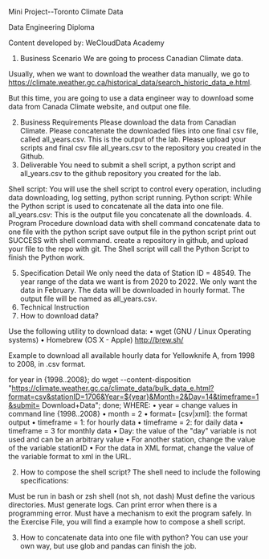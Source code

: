 Mini Project--Toronto Climate Data

Data Engineering Diploma

Content developed by: WeCloudData Academy



1. Business Scenario
We are going to process Canadian Climate data.

Usually, when we want to download the weather data manually, we go to https://climate.weather.gc.ca/historical_data/search_historic_data_e.html.

But this time, you are going to use a data engineer way to download some data from Canada Climate website, and output one file.

2. Business Requirements
Please download the data from Canadian Climate.
Please concatenate the downloaded files into one final csv file, called all_years.csv. This is the output of the lab.
Please upload your scripts and final csv file all_years.csv to the repository you created in the Github.
3. Deliverable
You need to submit a shell script, a python script and all_years.csv to the github repository you created for the lab.

Shell script: You will use the shell script to control every operation, including data downloading, log setting, python script running.
Python script: While the Python script is used to concatenate all the data into one file.
all_years.csv: This is the output file you concatenate all the downloads.
4. Program Procedure
download data with shell command
concatenate data to one file with the python script
save output file in the python script
print out SUCCESS with shell command.
create a repository in github, and upload your file to the repo with git.
The Shell script will call the Python Script to finish the Python work.

5. Specification Detail
We only need the data of Station ID = 48549.
The year range of the data we want is from 2020 to 2022.
We only want the data in February.
The data will be downloaded in hourly format.
The output file will be named as all_years.csv.
6. Technical Instruction
1. How to download data?

Use the following utility to download data:
• wget (GNU / Linux Operating systems)
• Homebrew (OS X - Apple) http://brew.sh/

Example to download all available hourly data for Yellowknife A, from 1998 to 2008, in .csv format.

for year in {1998..2008}; 
do wget  --content-disposition "https://climate.weather.gc.ca/climate_data/bulk_data_e.html?format=csv&stationID=1706&Year=${year}&Month=2&Day=14&timeframe=1&submit= Download+Data";
done;
WHERE:
• year = change values in command line {1998..2008}
• month = 2
• format= [csv|xml]: the format output
• timeframe = 1: for hourly data
• timeframe = 2: for daily data
• timeframe = 3 for monthly data
• Day: the value of the "day" variable is not used and can be an arbitrary value
• For another station, change the value of the variable stationID
• For the data in XML format, change the value of the variable format to xml in the URL.

2. How to compose the shell script?
The shell need to include the following specifications:

Must be run in bash or zsh shell (not sh, not dash)
Must define the various directories.
Must generate logs.
Can print error when there is a programming error.
Must have a mechanism to exit the program safely.
In the Exercise File, you will find a example how to compose a shell script.

3. How to concatenate data into one file with python?
You can use your own way, but use glob and pandas can finish the job.
